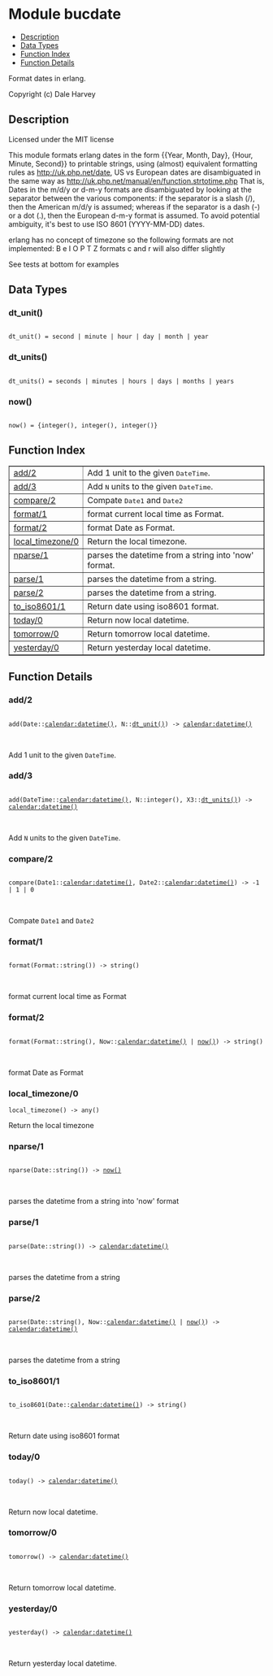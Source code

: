 

# Module bucdate #
* [Description](#description)
* [Data Types](#types)
* [Function Index](#index)
* [Function Details](#functions)

Format dates in erlang.

Copyright (c) Dale Harvey

<a name="description"></a>

## Description ##

Licensed under the MIT license

This module formats erlang dates in the form {{Year, Month, Day},
{Hour, Minute, Second}} to printable strings, using (almost)
equivalent formatting rules as http://uk.php.net/date, US vs
European dates are disambiguated in the same way as
http://uk.php.net/manual/en/function.strtotime.php That is, Dates
in the m/d/y or d-m-y formats are disambiguated by looking at the
separator between the various components: if the separator is a
slash (/), then the American m/d/y is assumed; whereas if the
separator is a dash (-) or a dot (.), then the European d-m-y
format is assumed. To avoid potential ambiguity, it's best to use
ISO 8601 (YYYY-MM-DD) dates.

erlang has no concept of timezone so the following
formats are not implemented: B e I O P T Z
formats c and r will also differ slightly

See tests at bottom for examples
<a name="types"></a>

## Data Types ##




### <a name="type-dt_unit">dt_unit()</a> ###


<pre><code>
dt_unit() = second | minute | hour | day | month | year
</code></pre>




### <a name="type-dt_units">dt_units()</a> ###


<pre><code>
dt_units() = seconds | minutes | hours | days | months | years
</code></pre>




### <a name="type-now">now()</a> ###


<pre><code>
now() = {integer(), integer(), integer()}
</code></pre>

<a name="index"></a>

## Function Index ##


<table width="100%" border="1" cellspacing="0" cellpadding="2" summary="function index"><tr><td valign="top"><a href="#add-2">add/2</a></td><td>
Add 1 unit to the given <tt>DateTime</tt>.</td></tr><tr><td valign="top"><a href="#add-3">add/3</a></td><td>
Add <tt>N</tt> units to the given <tt>DateTime</tt>.</td></tr><tr><td valign="top"><a href="#compare-2">compare/2</a></td><td>
Compate <tt>Date1</tt> and <tt>Date2</tt></td></tr><tr><td valign="top"><a href="#format-1">format/1</a></td><td>format current local time as Format.</td></tr><tr><td valign="top"><a href="#format-2">format/2</a></td><td>format Date as Format.</td></tr><tr><td valign="top"><a href="#local_timezone-0">local_timezone/0</a></td><td>
Return the local timezone.</td></tr><tr><td valign="top"><a href="#nparse-1">nparse/1</a></td><td>parses the datetime from a string into 'now' format.</td></tr><tr><td valign="top"><a href="#parse-1">parse/1</a></td><td>parses the datetime from a string.</td></tr><tr><td valign="top"><a href="#parse-2">parse/2</a></td><td>parses the datetime from a string.</td></tr><tr><td valign="top"><a href="#to_iso8601-1">to_iso8601/1</a></td><td>
Return date using iso8601 format.</td></tr><tr><td valign="top"><a href="#today-0">today/0</a></td><td>
Return now local datetime.</td></tr><tr><td valign="top"><a href="#tomorrow-0">tomorrow/0</a></td><td>
Return tomorrow local datetime.</td></tr><tr><td valign="top"><a href="#yesterday-0">yesterday/0</a></td><td>
Return yesterday local datetime.</td></tr></table>


<a name="functions"></a>

## Function Details ##

<a name="add-2"></a>

### add/2 ###

<pre><code>
add(Date::<a href="calendar.md#type-datetime">calendar:datetime()</a>, N::<a href="#type-dt_unit">dt_unit()</a>) -&gt; <a href="calendar.md#type-datetime">calendar:datetime()</a>
</code></pre>
<br />

Add 1 unit to the given `DateTime`.

<a name="add-3"></a>

### add/3 ###

<pre><code>
add(DateTime::<a href="calendar.md#type-datetime">calendar:datetime()</a>, N::integer(), X3::<a href="#type-dt_units">dt_units()</a>) -&gt; <a href="calendar.md#type-datetime">calendar:datetime()</a>
</code></pre>
<br />

Add `N` units to the given `DateTime`.

<a name="compare-2"></a>

### compare/2 ###

<pre><code>
compare(Date1::<a href="calendar.md#type-datetime">calendar:datetime()</a>, Date2::<a href="calendar.md#type-datetime">calendar:datetime()</a>) -&gt; -1 | 1 | 0
</code></pre>
<br />

Compate `Date1` and `Date2`

<a name="format-1"></a>

### format/1 ###

<pre><code>
format(Format::string()) -&gt; string()
</code></pre>
<br />

format current local time as Format

<a name="format-2"></a>

### format/2 ###

<pre><code>
format(Format::string(), Now::<a href="calendar.md#type-datetime">calendar:datetime()</a> | <a href="#type-now">now()</a>) -&gt; string()
</code></pre>
<br />

format Date as Format

<a name="local_timezone-0"></a>

### local_timezone/0 ###

`local_timezone() -> any()`

Return the local timezone

<a name="nparse-1"></a>

### nparse/1 ###

<pre><code>
nparse(Date::string()) -&gt; <a href="#type-now">now()</a>
</code></pre>
<br />

parses the datetime from a string into 'now' format

<a name="parse-1"></a>

### parse/1 ###

<pre><code>
parse(Date::string()) -&gt; <a href="calendar.md#type-datetime">calendar:datetime()</a>
</code></pre>
<br />

parses the datetime from a string

<a name="parse-2"></a>

### parse/2 ###

<pre><code>
parse(Date::string(), Now::<a href="calendar.md#type-datetime">calendar:datetime()</a> | <a href="#type-now">now()</a>) -&gt; <a href="calendar.md#type-datetime">calendar:datetime()</a>
</code></pre>
<br />

parses the datetime from a string

<a name="to_iso8601-1"></a>

### to_iso8601/1 ###

<pre><code>
to_iso8601(Date::<a href="calendar.md#type-datetime">calendar:datetime()</a>) -&gt; string()
</code></pre>
<br />

Return date using iso8601 format

<a name="today-0"></a>

### today/0 ###

<pre><code>
today() -&gt; <a href="calendar.md#type-datetime">calendar:datetime()</a>
</code></pre>
<br />

Return now local datetime.

<a name="tomorrow-0"></a>

### tomorrow/0 ###

<pre><code>
tomorrow() -&gt; <a href="calendar.md#type-datetime">calendar:datetime()</a>
</code></pre>
<br />

Return tomorrow local datetime.

<a name="yesterday-0"></a>

### yesterday/0 ###

<pre><code>
yesterday() -&gt; <a href="calendar.md#type-datetime">calendar:datetime()</a>
</code></pre>
<br />

Return yesterday local datetime.

